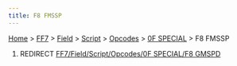 ```yaml
---
title: F8 FMSSP
---
```


[Home](/ff7-flat-wiki/Main%20Page.md) > [FF7](/ff7-flat-wiki/FF7.md) > [Field](/ff7-flat-wiki/FF7/Field.md) > [Script](/ff7-flat-wiki/FF7/Field/Script.md) > [Opcodes](/ff7-flat-wiki/FF7/Field/Script/Opcodes.md) > [0F SPECIAL](/ff7-flat-wiki/FF7/Field/Script/Opcodes/0F%20SPECIAL.md) > F8 FMSSP

1.  REDIRECT [FF7/Field/Script/Opcodes/0F SPECIAL/F8 GMSPD][]

  [FF7/Field/Script/Opcodes/0F SPECIAL/F8 GMSPD]: /ff7-flat-wiki/FF7/Field/Script/Opcodes/0F%20SPECIAL/F8%20GMSPD.md
    "wikilink"
